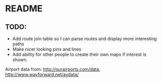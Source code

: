 # README

## TODO:
* Add route join table so I can parse routes and display more interesting paths
* Make nicer looking pins and lines
* Add ability for other people to create their own maps if interest is shown.

Airport data from: http://ourairports.com/data, http://www.wayforward.net/avdata/
